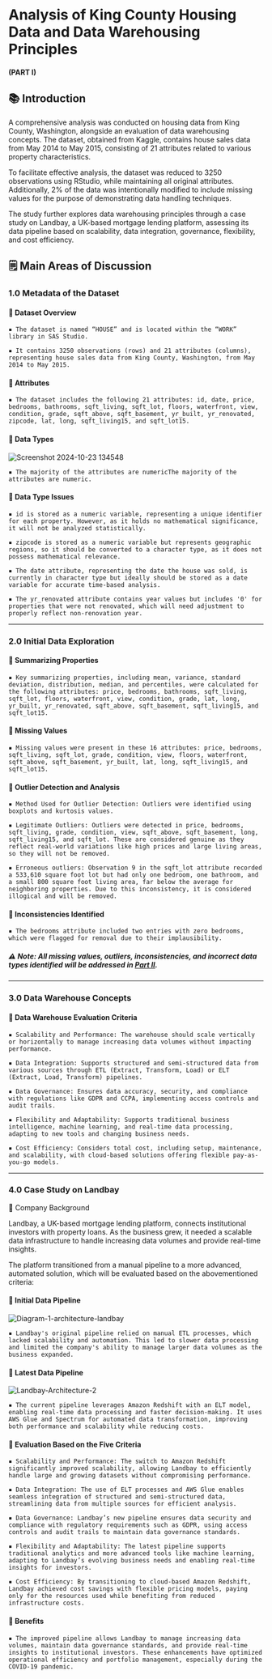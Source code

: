 # Analysis of King County Housing Data and Data Warehousing Principles

#### (PART I)

## 📚 Introduction

A comprehensive analysis was conducted on housing data from King County, Washington, alongside an evaluation of data warehousing concepts. The dataset, obtained from Kaggle, contains house sales data from May 2014 to May 2015, consisting of 21 attributes related to various property characteristics. 

To facilitate effective analysis, the dataset was reduced to 3250 observations using RStudio, while maintaining all original attributes. Additionally, 2% of the data was intentionally modified to include missing values for the purpose of demonstrating data handling techniques. 

The study further explores data warehousing principles through a case study on Landbay, a UK-based mortgage lending platform, assessing its data pipeline based on scalability, data integration, governance, flexibility, and cost efficiency.

## 🗒️ Main Areas of Discussion

### 1.0 Metadata of the Dataset

#### 📌 Dataset Overview

    ▪️ The dataset is named “HOUSE” and is located within the “WORK” library in SAS Studio.
    
    ▪️ It contains 3250 observations (rows) and 21 attributes (columns), representing house sales data from King County, Washington, from May 2014 to May 2015.
    
#### 📌 Attributes

    ▪️ The dataset includes the following 21 attributes: id, date, price, bedrooms, bathrooms, sqft_living, sqft_lot, floors, waterfront, view, condition, grade, sqft_above, sqft_basement, yr_built, yr_renovated, zipcode, lat, long, sqft_living15, and sqft_lot15.
    
#### 📌 Data Types

![Screenshot 2024-10-23 134548](https://github.com/user-attachments/assets/ab2a6bec-57bf-4e5c-a569-c724d3470464)

    ▪️ The majority of the attributes are numericThe majority of the attributes are numeric. 

#### 📌 Data Type Issues

    ▪️ id is stored as a numeric variable, representing a unique identifier for each property. However, as it holds no mathematical significance, it will not be analyzed statistically.

    ▪️ zipcode is stored as a numeric variable but represents geographic regions, so it should be converted to a character type, as it does not possess mathematical relevance.

    ▪️ The date attribute, representing the date the house was sold, is currently in character type but ideally should be stored as a date variable for accurate time-based analysis.
    
    ▪️ The yr_renovated attribute contains year values but includes '0' for properties that were not renovated, which will need adjustment to properly reflect non-renovation year.

---

### 2.0 Initial Data Exploration

#### 📌 Summarizing Properties

    ▪️ Key summarizing properties, including mean, variance, standard deviation, distribution, median, and percentiles, were calculated for the following attributes: price, bedrooms, bathrooms, sqft_living, sqft_lot, floors, waterfront, view, condition, grade, lat, long, yr_built, yr_renovated, sqft_above, sqft_basement, sqft_living15, and sqft_lot15.

#### 📌 Missing Values

    ▪️ Missing values were present in these 16 attributes: price, bedrooms, sqft_living, sqft_lot, grade, condition, view, floors, waterfront, sqft_above, sqft_basement, yr_built, lat, long, sqft_living15, and sqft_lot15. 

#### 📌 Outlier Detection and Analysis

    ▪️ Method Used for Outlier Detection: Outliers were identified using boxplots and kurtosis values. 
    
    ▪️ Legitimate Outliers: Outliers were detected in price, bedrooms, sqft_living, grade, condition, view, sqft_above, sqft_basement, long, sqft_living15, and sqft_lot. These are considered genuine as they reflect real-world variations like high prices and large living areas, so they will not be removed.

    ▪️ Erroneous outliers: Observation 9 in the sqft_lot attribute recorded a 533,610 square foot lot but had only one bedroom, one bathroom, and a small 800 square foot living area, far below the average for neighboring properties. Due to this inconsistency, it is considered illogical and will be removed.

#### 📌 Inconsistencies Identified

    ▪️ The bedrooms attribute included two entries with zero bedrooms, which were flagged for removal due to their implausibility.

##### ⚠️ Note: All missing values, outliers, inconsistencies, and incorrect data types identified will be addressed in [Part II](https://github.com/Weetynn/housingdata-dm-ii.git). 

---

### 3.0 Data Warehouse Concepts

#### 📌 Data Warehouse Evaluation Criteria

    ▪️ Scalability and Performance: The warehouse should scale vertically or horizontally to manage increasing data volumes without impacting performance.
    
    ▪️ Data Integration: Supports structured and semi-structured data from various sources through ETL (Extract, Transform, Load) or ELT (Extract, Load, Transform) pipelines.

    ▪️ Data Governance: Ensures data accuracy, security, and compliance with regulations like GDPR and CCPA, implementing access controls and audit trails.

    ▪️ Flexibility and Adaptability: Supports traditional business intelligence, machine learning, and real-time data processing, adapting to new tools and changing business needs.

    ▪️ Cost Efficiency: Considers total cost, including setup, maintenance, and scalability, with cloud-based solutions offering flexible pay-as-you-go models.

---

### 4.0 Case Study on Landbay

🏢 Company Background

Landbay, a UK-based mortgage lending platform, connects institutional investors with property loans. As the business grew, it needed a scalable data infrastructure to handle increasing data volumes and provide real-time insights. 

The platform transitioned from a manual pipeline to a more advanced, automated solution, which will be evaluated based on the abovementioned criteria:

#### 📌 Initial Data Pipeline

![Diagram-1-architecture-landbay](https://github.com/user-attachments/assets/2001d143-f910-4fc7-80ae-92f5d8d32bcf)

    ▪️ Landbay's original pipeline relied on manual ETL processes, which lacked scalability and automation. This led to slower data processing and limited the company's ability to manage larger data volumes as the business expanded.

#### 📌 Latest Data Pipeline

![Landbay-Architecture-2](https://github.com/user-attachments/assets/2e20a93a-9b32-4aee-bf03-0ab6ed356a99)

    ▪️ The current pipeline leverages Amazon Redshift with an ELT model, enabling real-time data processing and faster decision-making. It uses AWS Glue and Spectrum for automated data transformation, improving both performance and scalability while reducing costs.

#### 📌 Evaluation Based on the Five Criteria
    
    ▪️ Scalability and Performance: The switch to Amazon Redshift significantly improved scalability, allowing Landbay to efficiently handle large and growing datasets without compromising performance.

    ▪️ Data Integration: The use of ELT processes and AWS Glue enables seamless integration of structured and semi-structured data, streamlining data from multiple sources for efficient analysis.

    ▪️ Data Governance: Landbay’s new pipeline ensures data security and compliance with regulatory requirements such as GDPR, using access controls and audit trails to maintain data governance standards.
    
    ▪️ Flexibility and Adaptability: The latest pipeline supports traditional analytics and more advanced tools like machine learning, adapting to Landbay’s evolving business needs and enabling real-time insights for investors.
    
    ▪️ Cost Efficiency: By transitioning to cloud-based Amazon Redshift, Landbay achieved cost savings with flexible pricing models, paying only for the resources used while benefiting from reduced infrastructure costs.

#### 📌 Benefits
    
    ▪️ The improved pipeline allows Landbay to manage increasing data volumes, maintain data governance standards, and provide real-time insights to institutional investors. These enhancements have optimized operational efficiency and portfolio management, especially during the COVID-19 pandemic.

   




